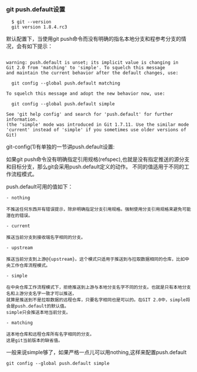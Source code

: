 ### git push.default设置

```
  $ git --version
  git version 1.8.4.rc3

```


默认配置下，当使用git push命令而没有明确的指名本地分支和程参考分支的情况，会有如下提示：

```

warning: push.default is unset; its implicit value is changing in
Git 2.0 from 'matching' to 'simple'. To squelch this message
and maintain the current behavior after the default changes, use:
 
  git config --global push.default matching
 
To squelch this message and adopt the new behavior now, use:
 
  git config --global push.default simple
 
See 'git help config' and search for 'push.default' for further information.
(the 'simple' mode was introduced in Git 1.7.11. Use the similar mode
'current' instead of 'simple' if you sometimes use older versions of Git)

```

git-config(1)有单独的一节讲push.default设置:

如果git push命令没有明确指定引用规格(refspec),也就是没有指定推送的源分支和目标分支，那么git会采用push.default定义的动作。
不同的值适用于不同的工作流程模式。

push.default可用的值如下：

    - nothing

    不推送任何东西并有错误提示，除非明确指定分支引用规格。强制使用分支引用规格来避免可能潜在的错误。
    
    - current

    推送当前分支到接收端名字相同的分支。
    
    - upstream

    推送当前分支到上游@{upstream}。这个模式只适用于推送到与拉取数据相同的仓库，比如中央工作仓库流程模式。
    
    - simple

    在中央仓库工作流程模式下，拒绝推送到上游与本地分支名字不同的分支。也就是只有本地分支名和上游分支名字一致才可以推送，
    就算是推送到不是拉取数据的远程仓库，只要名字相同也是可以的。在GIT 2.0中，simple将会是push.default的默认值。
    simple只会推送本地当前分支。
    
    - matching

    送本地仓库和远程仓库所有名字相同的分支。
    这是git当前版本的缺省值。 

一般来说simple够了，如果严格一点儿可以用nothing,这样来配置push.default


```
git config --global push.default simple

```
